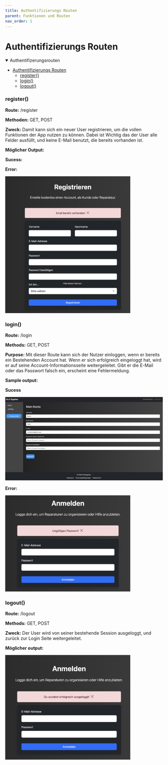 ```yaml
---
title: Authentifizierungs Routen 
parent: Funktionen und Routen
nav_order: 1
---
```


# Authentifizierungs Routen

<details open markdown="block">

<summary>Authentifizerungsrouten</summary>

- [Authentifizierungs Routen](#authentifizierungs-routen)
    - [register()](#register)
    - [login()](#login)
    - [logout()](#logout)

</details>

### register()

**Route:** /register

**Methoden:** GET, POST

**Zweck:** Damit kann sich ein neuer User registrieren, um die vollen Funktionen der App nutzen zu können. Dabei ist Wichtig das der User alle Felder ausfüllt, und keine E-Mail benutzt, die bereits vorhanden ist.

**Möglicher Output:**

**Sucess:** 

**Error:**

<img src="../../assets/references_assets/error_register.png " width="400"/>

### login()

**Route:** /login

**Methods:** GET, POST

**Purpose:** Mit dieser Route kann sich der Nutzer einloggen, wenn er bereits ein Bestehenden Account hat. Wenn er sich erfolgreich eingeloggt hat, wird er auf seine Account-Informationsseite weitergeleitet. Gibt er die E-Mail oder das Passwort falsch ein, erscheint eine Fehlermeldung.

**Sample output:** 

**Sucess**

<img src="../../assets/references_assets/sucess_login.png" width="600"/>

**Error:**

<img src="../../assets/references_assets/error_login.png" width="400">

### logout()

**Route:** /logout

**Methods:** GET, POST

**Zweck:** Der User wird von seiner bestehende Session ausgeloggt, und zurück zur Login Seite weitergeleitet.

**Möglicher output:** 

<img src="../../assets/references_assets/logout.png" width="400">



